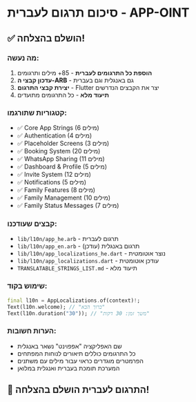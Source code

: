 # סיכום תרגום לעברית - APP-OINT

## ✅ הושלם בהצלחה!

### מה נעשה:
1. **הוספת כל התרגומים לעברית** - 85+ מילים ותרגומים
2. **עדכון קבצי ה-ARB** - גם באנגלית וגם בעברית
3. **יצירת קבצי התרגום** - Flutter יצר את הקבצים הנדרשים
4. **תיעוד מלא** - כל התרגומים מתועדים

### קטגוריות שתורגמו:
- ✅ Core App Strings (6 מילים)
- ✅ Authentication (4 מילים)
- ✅ Placeholder Screens (3 מילים)
- ✅ Booking System (20 מילים)
- ✅ WhatsApp Sharing (11 מילים)
- ✅ Dashboard & Profile (5 מילים)
- ✅ Invite System (12 מילים)
- ✅ Notifications (5 מילים)
- ✅ Family Features (8 מילים)
- ✅ Family Management (10 מילים)
- ✅ Family Status Messages (7 מילים)

### קבצים שעודכנו:
- `lib/l10n/app_he.arb` - תרגום לעברית
- `lib/l10n/app_en.arb` - תרגום באנגלית (עודכן)
- `lib/l10n/app_localizations_he.dart` - נוצר אוטומטית
- `lib/l10n/app_localizations.dart` - עודכן אוטומטית
- `TRANSLATABLE_STRINGS_LIST.md` - תיעוד מלא

### שימוש בקוד:
```dart
final l10n = AppLocalizations.of(context)!;
Text(l10n.welcome); // "ברוך הבא"
Text(l10n.duration("30")); // "משך זמן: 30 דקות"
```

### הערות חשובות:
- שם האפליקציה "אפפוינט" נשאר באנגלית
- כל התרגומים כוללים תיאורים לנוחות המפתחים
- הפרמטרים מוגדרים כראוי עבור מילים עם משתנים
- המערכת תומכת בעברית ואנגלית במלואן

## 🎉 התרגום לעברית הושלם בהצלחה! 